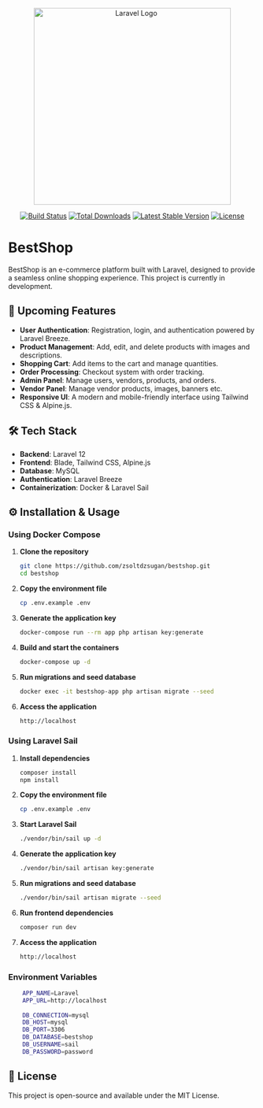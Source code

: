 <p align="center"><a href="https://laravel.com" target="_blank"><img src="https://raw.githubusercontent.com/laravel/art/master/logo-lockup/5%20SVG/2%20CMYK/1%20Full%20Color/laravel-logolockup-cmyk-red.svg" width="400" alt="Laravel Logo"></a></p>

<p align="center">
<a href="https://github.com/laravel/framework/actions"><img src="https://github.com/laravel/framework/workflows/tests/badge.svg" alt="Build Status"></a>
<a href="https://packagist.org/packages/laravel/framework"><img src="https://img.shields.io/packagist/dt/laravel/framework" alt="Total Downloads"></a>
<a href="https://packagist.org/packages/laravel/framework"><img src="https://img.shields.io/packagist/v/laravel/framework" alt="Latest Stable Version"></a>
<a href="https://packagist.org/packages/laravel/framework"><img src="https://img.shields.io/packagist/l/laravel/framework" alt="License"></a>
</p>

# BestShop

BestShop is an e-commerce platform built with Laravel, designed to provide a seamless online shopping experience. This project is currently in development.

## 🚀 Upcoming Features

- **User Authentication**: Registration, login, and authentication powered by Laravel Breeze.  
- **Product Management**: Add, edit, and delete products with images and descriptions.  
- **Shopping Cart**: Add items to the cart and manage quantities.  
- **Order Processing**: Checkout system with order tracking.  
- **Admin Panel**: Manage users, vendors, products, and orders.
- **Vendor Panel**: Manage vendor products, images, banners etc. 
- **Responsive UI**: A modern and mobile-friendly interface using Tailwind CSS & Alpine.js.  

## 🛠️ Tech Stack

- **Backend**: Laravel 12  
- **Frontend**: Blade, Tailwind CSS, Alpine.js  
- **Database**: MySQL  
- **Authentication**: Laravel Breeze  
- **Containerization**: Docker & Laravel Sail  

## ⚙️ Installation & Usage

### Using Docker Compose

1. **Clone the repository**  
    ```sh
    git clone https://github.com/zsoltdzsugan/bestshop.git
    cd bestshop
    ```
2. **Copy the environment file**  
    ```sh
    cp .env.example .env
    ```
3. **Generate the application key**  
    ```sh
    docker-compose run --rm app php artisan key:generate
    ```
4. **Build and start the containers**  
    ```sh
    docker-compose up -d
    ```
5. **Run migrations and seed database**  
    ```sh
    docker exec -it bestshop-app php artisan migrate --seed
    ```
6. **Access the application**  
    ```sh
    http://localhost
    ```

### Using Laravel Sail

1. **Install dependencies**  
    ```sh
    composer install
    npm install
    ```
2. **Copy the environment file**  
    ```sh
    cp .env.example .env
    ```
3. **Start Laravel Sail**  
    ```sh
    ./vendor/bin/sail up -d
    ```
4. **Generate the application key**  
    ```sh
    ./vendor/bin/sail artisan key:generate
    ```
5. **Run migrations and seed database**  
    ```sh
    ./vendor/bin/sail artisan migrate --seed
    ```
6. **Run frontend dependencies**  
    ```sh
    composer run dev
    ```
7. **Access the application**  
    ```sh
    http://localhost
    ```

### Environment Variables
```sh
    APP_NAME=Laravel
    APP_URL=http://localhost
    
    DB_CONNECTION=mysql
    DB_HOST=mysql
    DB_PORT=3306
    DB_DATABASE=bestshop
    DB_USERNAME=sail
    DB_PASSWORD=password
```

## 📜 License
This project is open-source and available under the MIT License.
